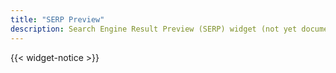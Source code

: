 ```yaml
---
title: "SERP Preview"
description: Search Engine Result Preview (SERP) widget (not yet documented)
---
```


{{< widget-notice >}}
